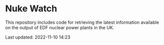 # Nuke Watch

This repository includes code for retrieving the latest information available on the output of EDF nuclear power plants in the UK.

Last updated: 2022-11-10 14:23